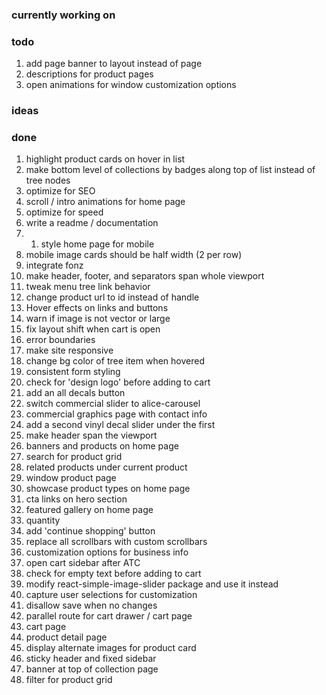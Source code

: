 ### currently working on

### todo

1. add page banner to layout instead of page
2. descriptions for product pages
3. open animations for window customization options

### ideas

### done

1. highlight product cards on hover in list
2. make bottom level of collections by badges along top of list instead of tree nodes
3. optimize for SEO
4. scroll / intro animations for home page
5. optimize for speed
6. write a readme / documentation
7. 1. style home page for mobile
8. mobile image cards should be half width (2 per row)
9. integrate fonz
10. make header, footer, and separators span whole viewport
11. tweak menu tree link behavior
12. change product url to id instead of handle
13. Hover effects on links and buttons
14. warn if image is not vector or large
15. fix layout shift when cart is open
16. error boundaries
17. make site responsive
18. change bg color of tree item when hovered
19. consistent form styling
20. check for 'design logo' before adding to cart
21. add an all decals button
22. switch commercial slider to alice-carousel
23. commercial graphics page with contact info
24. add a second vinyl decal slider under the first
25. make header span the viewport
26. banners and products on home page
27. search for product grid
28. related products under current product
29. window product page
30. showcase product types on home page
31. cta links on hero section
32. featured gallery on home page
33. quantity
34. add 'continue shopping' button
35. replace all scrollbars with custom scrollbars
36. customization options for business info
37. open cart sidebar after ATC
38. check for empty text before adding to cart
39. modify react-simple-image-slider package and use it instead
40. capture user selections for customization
41. disallow save when no changes
42. parallel route for cart drawer / cart page
43. cart page
44. product detail page
45. display alternate images for product card
46. sticky header and fixed sidebar
47. banner at top of collection page
48. filter for product grid
